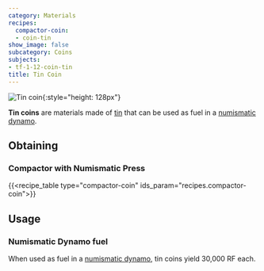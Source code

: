 ```yaml
---
category: Materials
recipes:
  compactor-coin:
  - coin-tin
show_image: false
subcategory: Coins
subjects:
- tf-1-12-coin-tin
title: Tin Coin
---
```


![Tin coin](/images/docs/1.12/thermal-foundation/coin-tin.png){:style="height: 128px"}


**Tin coins** are materials made of [tin](../tin-ingot/) that can be used as
fuel in a [numismatic dynamo](../../thermal-expansion/numismatic-dynamo/).


Obtaining
---------

### Compactor with Numismatic Press
{{<recipe_table type="compactor-coin" ids_param="recipes.compactor-coin">}}


Usage
-----

### Numismatic Dynamo fuel
When used as fuel in a [numismatic dynamo](../../thermal-expansion/numismatic-dynamo/), tin coins
yield 30,000 RF each.
